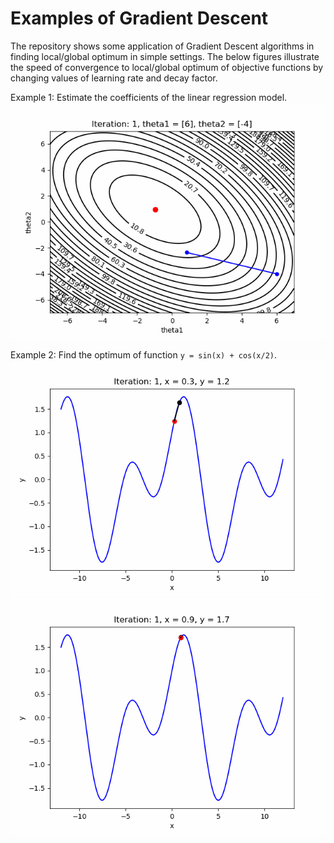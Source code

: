 # Examples of Gradient Descent

The repository shows some application of Gradient Descent algorithms in finding local/global optimum in simple settings. The below figures illustrate the speed of convergence to local/global optimum of objective functions by changing values of learning rate and decay factor.

Example 1: Estimate the coefficients of the linear regression model.
![GD_with_momentum_1](./GD_without_momentum.gif)

Example 2: Find the optimum of function `y = sin(x) + cos(x/2)`.
![GD_with_momentum_2](./GD_with_momentum_2.gif)
![GD_with_momentum_1](./GD_with_momentum_1.gif)
